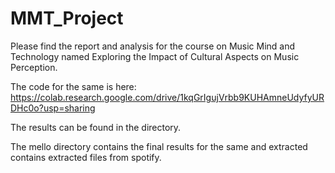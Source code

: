 # MMT_Project

Please find the report and analysis for the course on Music Mind and Technology named Exploring the Impact of Cultural Aspects on Music Perception.

The code for the same is here: https://colab.research.google.com/drive/1kqGrIgujVrbb9KUHAmneUdyfyURDHc0o?usp=sharing

The results can be found in the directory.

The mello directory contains the final results for the same and extracted contains extracted files from spotify.
